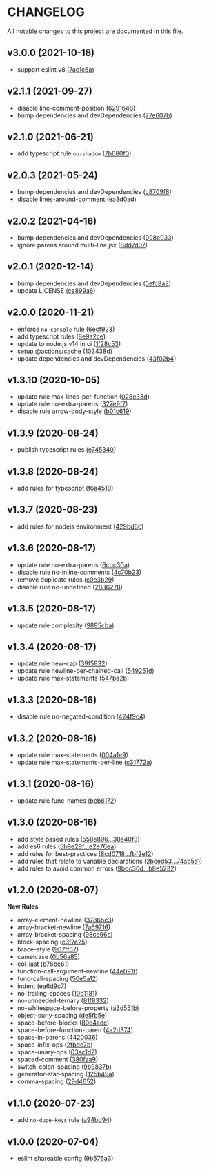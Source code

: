 # CHANGELOG

All notable changes to this project are documented in this file.

## v3.0.0 (2021-10-18)

- support eslint v8 ([7ac1c6a](https://github.com/sibiraj-s/eslint-config-pegasus/commit/7ac1c6a))

## v2.1.1 (2021-09-27)

- disable line-comment-position ([6291648](https://github.com/sibiraj-s/eslint-config-pegasus/commit/6291648))
- bump dependencies and devDependencies ([77e607b](https://github.com/sibiraj-s/eslint-config-pegasus/commit/77e607b))

## v2.1.0 (2021-06-21)

- add typescript rule `no-shadow` ([7b680f0](https://github.com/sibiraj-s/eslint-config-pegasus/commit/7b680f0))

## v2.0.3 (2021-05-24)

- bump dependencies and devDependencies ([c8709f8](https://github.com/sibiraj-s/eslint-config-pegasus/commit/c8709f8))
- disable lines-around-comment ([ea3d0ad](https://github.com/sibiraj-s/eslint-config-pegasus/commit/ea3d0ad))

## v2.0.2 (2021-04-16)

- bump dependencies and devDependencies ([098e033](https://github.com/sibiraj-s/eslint-config-pegasus/commit/098e033))
- ignore parens around multi-line jsx ([8dd7d07](https://github.com/sibiraj-s/eslint-config-pegasus/commit/8dd7d07))

## v2.0.1 (2020-12-14)

- bump dependencies and devDependencies ([5efc8a8](https://github.com/sibiraj-s/eslint-config-pegasus/commit/5efc8a8))
- update LICENSE ([ce899a6](https://github.com/sibiraj-s/eslint-config-pegasus/commit/ce899a6))

## v2.0.0 (2020-11-21)

- enforce `no-console` rule ([6ecf923](https://github.com/sibiraj-s/eslint-config-pegasus/commit/6ecf923))
- add typescript rules ([8e9a2ce](https://github.com/sibiraj-s/eslint-config-pegasus/commit/8e9a2ce))
- update to node.js v14 in ci ([1f28c53](https://github.com/sibiraj-s/eslint-config-pegasus/commit/1f28c53))
- setup @actions/cache ([103438d](https://github.com/sibiraj-s/eslint-config-pegasus/commit/103438d))
- update dependencies and devDependencies ([43f02b4](https://github.com/sibiraj-s/eslint-config-pegasus/commit/43f02b4))

## v1.3.10 (2020-10-05)

- update rule max-lines-per-function ([028e33d](https://github.com/sibiraj-s/eslint-config-pegasus/commit/028e33d))
- update rule no-extra-parens ([327e9f7](https://github.com/sibiraj-s/eslint-config-pegasus/commit/327e9f7))
- disable rule arrow-body-style ([b01c619](https://github.com/sibiraj-s/eslint-config-pegasus/commit/b01c619))

## v1.3.9 (2020-08-24)

- publish typescript rules ([e745340](https://github.com/sibiraj-s/eslint-config-pegasus/commit/e745340))

## v1.3.8 (2020-08-24)

- add rules for typescript ([f6a4510](https://github.com/sibiraj-s/eslint-config-pegasus/commit/f6a4510))

## v1.3.7 (2020-08-23)

- add rules for nodejs environment ([429bd6c](https://github.com/sibiraj-s/eslint-config-pegasus/commit/429bd6c))

## v1.3.6 (2020-08-17)

- update rule no-extra-parens ([6cbc30a](https://github.com/sibiraj-s/eslint-config-pegasus/commit/6cbc30a))
- disable rule no-inline-comments ([4c70b23](https://github.com/sibiraj-s/eslint-config-pegasus/commit/4c70b23))
- remove duplicate rules ([c0e3b29](https://github.com/sibiraj-s/eslint-config-pegasus/commit/c0e3b29))
- disable rule no-undefined ([2886278](https://github.com/sibiraj-s/eslint-config-pegasus/commit/2886278))

## v1.3.5 (2020-08-17)

- update rule complexity ([9895cba](https://github.com/sibiraj-s/eslint-config-pegasus/commit/9895cba))

## v1.3.4 (2020-08-17)

- update rule new-cap ([39f5832](https://github.com/sibiraj-s/eslint-config-pegasus/commit/39f5832))
- update rule newline-per-chained-call ([549251d](https://github.com/sibiraj-s/eslint-config-pegasus/commit/549251d))
- update rule max-statements ([547ba2b](https://github.com/sibiraj-s/eslint-config-pegasus/commit/547ba2b))

## v1.3.3 (2020-08-16)

- disable rule no-negated-condition ([424f9c4](https://github.com/sibiraj-s/eslint-config-pegasus/commit/424f9c4))

## v1.3.2 (2020-08-16)

- update rule max-statements ([004a1e9](https://github.com/sibiraj-s/eslint-config-pegasus/commit/004a1e9))
- update rule max-statements-per-line ([c31772a](https://github.com/sibiraj-s/eslint-config-pegasus/commit/c31772a))

## v1.3.1 (2020-08-16)

- update rule func-names ([bcb8172](https://github.com/sibiraj-s/eslint-config-pegasus/commit/bcb8172))

## v1.3.0 (2020-08-16)

- add style based rules ([558e896...38e40f3](https://github.com/sibiraj-s/eslint-config-pegasus/compare/558e896...38e40f3))
- add es6 rules ([5b9e29f...e2e76ea](https://github.com/sibiraj-s/eslint-config-pegasus/compare/5b9e29f...e2e76ea))
- add rules for best-practices ([8cd0718...fbf2e12](https://github.com/sibiraj-s/eslint-config-pegasus/compare/8cd0718...fbf2e12))
- add rules that relate to variable declarations ([2bced53...74ab5a1](https://github.com/sibiraj-s/eslint-config-pegasus/compare/2bced53...74ab5a1))
- add rules to avoid common errors ([9bdc30d...b8e5232](https://github.com/sibiraj-s/eslint-config-pegasus/compare/9bdc30d...b8e5232))

## v1.2.0 (2020-08-07)

**New Rules**

- array-element-newline ([3786bc3](https://github.com/sibiraj-s/eslint-config-pegasus/commit/3786bc3))
- array-bracket-newline ([7a69716](https://github.com/sibiraj-s/eslint-config-pegasus/commit/7a69716))
- array-bracket-spacing ([98ce96c](https://github.com/sibiraj-s/eslint-config-pegasus/commit/98ce96c))
- block-spacing ([c3f7a25](https://github.com/sibiraj-s/eslint-config-pegasus/commit/c3f7a25))
- brace-style ([907ff67](https://github.com/sibiraj-s/eslint-config-pegasus/commit/907ff67))
- camelcase ([0b56a85](https://github.com/sibiraj-s/eslint-config-pegasus/commit/0b56a85))
- eol-last ([b76bc61](https://github.com/sibiraj-s/eslint-config-pegasus/commit/b76bc61))
- function-call-argument-newline ([44e091f](https://github.com/sibiraj-s/eslint-config-pegasus/commit/44e091f))
- func-call-spacing ([50e5a12](https://github.com/sibiraj-s/eslint-config-pegasus/commit/50e5a12))
- indent ([ea6d9c7](https://github.com/sibiraj-s/eslint-config-pegasus/commit/ea6d9c7))
- no-trailing-spaces ([10b1181](https://github.com/sibiraj-s/eslint-config-pegasus/commit/10b1181))
- no-unneeded-ternary ([81f8332](https://github.com/sibiraj-s/eslint-config-pegasus/commit/81f8332))
- no-whitespace-before-property ([a3d551b](https://github.com/sibiraj-s/eslint-config-pegasus/commit/a3d551b))
- object-curly-spacing ([de5fb5e](https://github.com/sibiraj-s/eslint-config-pegasus/commit/de5fb5e))
- space-before-blocks ([80e4adc](https://github.com/sibiraj-s/eslint-config-pegasus/commit/80e4adc))
- space-before-function-paren ([4a2d374](https://github.com/sibiraj-s/eslint-config-pegasus/commit/4a2d374))
- space-in-parens ([4420036](https://github.com/sibiraj-s/eslint-config-pegasus/commit/4420036))
- space-infix-ops ([2fbde7b](https://github.com/sibiraj-s/eslint-config-pegasus/commit/2fbde7b))
- space-unary-ops ([03ac1d2](https://github.com/sibiraj-s/eslint-config-pegasus/commit/03ac1d2))
- spaced-comment ([380faa9](https://github.com/sibiraj-s/eslint-config-pegasus/commit/380faa9))
- switch-colon-spacing ([9b9837b](https://github.com/sibiraj-s/eslint-config-pegasus/commit/9b9837b))
- generator-star-spacing ([125b49a](https://github.com/sibiraj-s/eslint-config-pegasus/commit/125b49a))
- comma-spacing ([29d4652](https://github.com/sibiraj-s/eslint-config-pegasus/commit/29d4652))

## v1.1.0 (2020-07-23)

- add `no-dupe-keys` rule ([a94bd94](https://github.com/sibiraj-s/eslint-config-pegasus/commit/a94bd94))

## v1.0.0 (2020-07-04)

- eslint shareable config ([9b576a3](https://github.com/sibiraj-s/eslint-config-pegasus/commit/9b576a3))
